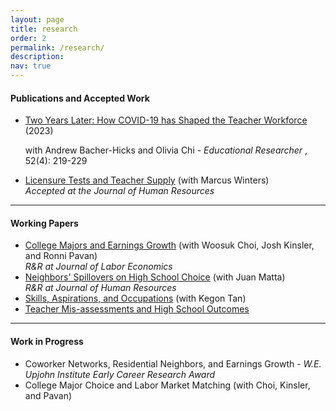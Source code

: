 ```yaml
---
layout: page
title: research
order: 2
permalink: /research/
description: 
nav: true
---
```



#### Publications and Accepted Work
<ul>

<li> <a href="https://doi.org/10.3102/0013189X231153659" target="_blank">Two Years Later: How COVID-19 has Shaped the Teacher Workforce</a> (2023) 

<br>

with Andrew Bacher-Hicks and Olivia Chi - <em> Educational Researcher </em>, 52(4): 219-229 </li>


<li> <a href="{{ site.baseurl }}/assets/pdf/OW_5_27_25" target="_blank">Licensure Tests and Teacher Supply</a> (with Marcus Winters) 
<br>
<em> Accepted at the Journal of Human Resources </em> </li> 

</ul>


<hr>

#### Working Papers
<ul>


<li> <a href="{{ site.baseurl }}/assets/pdf/CKOP_3_4_25.pdf" target="_blank">College Majors and Earnings Growth</a>
 (with Woosuk Choi, Josh Kinsler, and Ronni Pavan) 
<br>
<em> 		R&R at Journal of Labor Economics </em> </li>



<li> <a href="{{ site.baseurl }}/assets/pdf/neighbors_SAE.pdf" target="_blank">Neighbors' Spillovers on High School Choice</a> (with Juan Matta) 
<br>
<em> R&R at Journal of Human Resources </em> </li> 


<li> <a href="{{ site.baseurl }}/assets/pdf/igo_main.pdf" target="_blank">Skills, Aspirations, and Occupations</a> (with Kegon Tan) </li> 

<li> <a href="{{ site.baseurl }}/assets/pdf/Manuscript.pdf" target="_blank">Teacher Mis-assessments and High School Outcomes</a> </li> 


</ul>


<hr>

#### Work in Progress
<ul>

<li> Coworker Networks, Residential Neighbors, and Earnings Growth - <em> W.E. Upjohn Institute Early Career Research Award </em> </li> 


<li> College Major Choice and Labor Market Matching (with Choi, Kinsler, and Pavan) </li> 

</ul>

